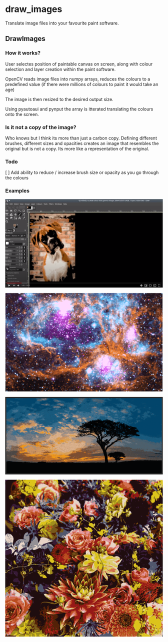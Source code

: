 # draw_images
Translate image files into your favourite paint software.

DrawImages
-------------

### How it works?

User selectes position of paintable canvas on screen, along with colour selection and layer creation within the paint software.

OpenCV reads image files into numpy arrays, reduces the colours to a predefined value (if there were millions of colours to paint it would take an age)

The image is then resized to the desired output size.

Using pyautoaui and pynput the array is itterated translating the colours onto the screen.


### Is it not a copy of the image?

Who knows but I think its more than just a carbon copy. Defining different brushes, different sizes and opacities creates an image that resembles the original but is not a copy. Its more like a representation of the original. 


### Todo

[ ] Add ability to reduce / increase brush size or opacity as you go through the colours 


### Examples

[<img src="/painted_images/youtube.png">](https://www.youtube.com/watch?v=7w4nqVOsBeM)

![Nebula](/painted_images/spacenebula.png)

![Savana](/painted_images/SAVANA.png)

![Flowers](/painted_images/art.png)

